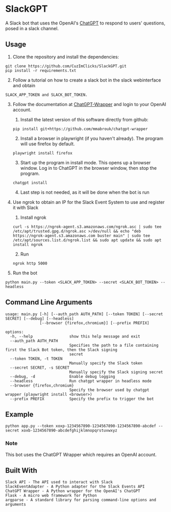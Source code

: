 # SlackGPT
A Slack bot that uses the OpenAI's [ChatGPT](https://chat.openai.com) to respond to users' questions, posed in a slack channel.

## Usage
1. Clone the repository and install the dependencies:
```
git clone https://github.com/CuzImClicks/SlackGPT.git
pip install -r requirements.txt
```

2. Follow a tutorial on how to create a slack bot in the slack webinterface and obtain

`SLACK_APP_TOKEN and SLACK_BOT_TOKEN.`

3. Follow the documentation at [ChatGPT-Wrapper](https://github.com/mmabrouk/chatgpt-wrapper) and login to your OpenAI account.
    1. Install the latest version of this software directly from github: 
    ```
    pip install git+https://github.com/mmabrouk/chatgpt-wrapper
    ```
    2. Install a browser in playwright (if you haven't already). The program will use firefox by default.
    ```
    playwright install firefox
    ```
    3. Start up the program in install mode. This opens up a browser window. Log in to ChatGPT in the browser window, then stop the program.
    ```
    chatgpt install
    ```
    4. Last step is not needed, as it will be done when the bot is run

4. Use ngrok to obtain an IP for the Slack Event System to use and register it with Slack
    1. Install ngrok
    ```
    curl -s https://ngrok-agent.s3.amazonaws.com/ngrok.asc | sudo tee /etc/apt/trusted.gpg.d/ngrok.asc >/dev/null && echo "deb https://ngrok-agent.s3.amazonaws.com buster main" | sudo tee /etc/apt/sources.list.d/ngrok.list && sudo apt update && sudo apt install ngrok
    ```
    
    2. Run 
    ```
    ngrok http 5000
    ```

5. Run the bot

`python main.py --token <SLACK_APP_TOKEN> --secret <SLACK_BOT_TOKEN> --headless`


## Command Line Arguments
```
usage: main.py [-h] [--auth_path AUTH_PATH] [--token TOKEN] [--secret SECRET] [--debug] [--headless]
               [--browser {firefox,chromium}] [--prefix PREFIX]

options:
  -h, --help                show this help message and exit
  --auth_path AUTH_PATH
                            Specifies the path to a file containing first the Slack Bot token, then the Slack signing
                            secret
  --token TOKEN, -t TOKEN
                            Manually specify the Slack token
  --secret SECRET, -s SECRET
                            Manually specify the Slack signing secret
  --debug, -d               Enable debug logging
  --headless                Run chatgpt wrapper in headless mode
  --browser {firefox,chromium}
                            Specify the browser used by chatgpt wrapper (playwright install <browser>)
  --prefix PREFIX           Specify the prefix to trigger the bot
```

## Example
```
python app.py --token xoxp-1234567890-1234567890-1234567890-abcdef --secret xoxb-1234567890-abcdefghijklmnopqrstuvwxyz
```

### Note
This bot uses the ChatGPT Wrapper which requires an OpenAI account.

## Built With
```
Slack API - The API used to interact with Slack
SlackEventAdapter - A Python adapter for the Slack Events API
ChatGPT Wrapper - A Python wrapper for the OpenAI's ChatGPT
Flask - A micro web framework for Python
argparse - A standard library for parsing command-line options and arguments
```
